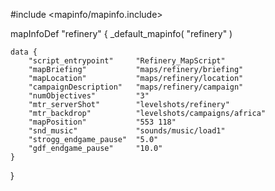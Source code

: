 
#include <mapinfo/mapinfo.include>

mapInfoDef "refinery" {
	_default_mapinfo( "refinery" )
	
	data {
		"script_entrypoint"		"Refinery_MapScript"
		"mapBriefing"			"maps/refinery/briefing"
		"mapLocation"			"maps/refinery/location"
		"campaignDescription"	"maps/refinery/campaign"
		"numObjectives"			"3"
		"mtr_serverShot"		"levelshots/refinery"
		"mtr_backdrop"			"levelshots/campaigns/africa"
		"mapPosition"			"553 118"
		"snd_music"				"sounds/music/load1"
		"strogg_endgame_pause"	"5.0"
		"gdf_endgame_pause"		"10.0"
	}
}
